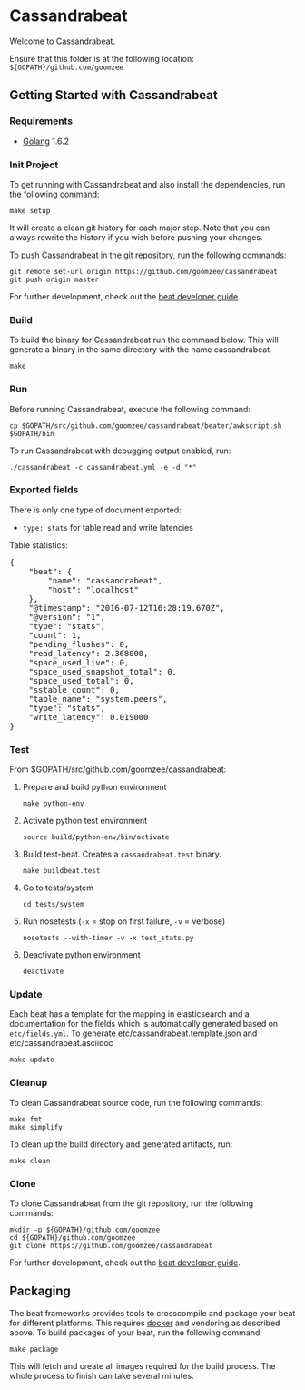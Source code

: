 # Cassandrabeat

Welcome to Cassandrabeat.

Ensure that this folder is at the following location:
`${GOPATH}/github.com/goomzee`

## Getting Started with Cassandrabeat

### Requirements

* [Golang](https://golang.org/dl/) 1.6.2


### Init Project

To get running with Cassandrabeat and also install the
dependencies, run the following command:

```
make setup
```

It will create a clean git history for each major step. Note that you can always rewrite the history if you wish before pushing your changes.

To push Cassandrabeat in the git repository, run the following commands:

```
git remote set-url origin https://github.com/goomzee/cassandrabeat
git push origin master
```

For further development, check out the [beat developer guide](https://www.elastic.co/guide/en/beats/libbeat/current/new-beat.html).


### Build

To build the binary for Cassandrabeat run the command below. This will generate a binary
in the same directory with the name cassandrabeat.

```
make
```


### Run

Before running Cassandrabeat, execute the following command:

```
cp $GOPATH/src/github.com/goomzee/cassandrabeat/beater/awkscript.sh $GOPATH/bin
```

To run Cassandrabeat with debugging output enabled, run:

```
./cassandrabeat -c cassandrabeat.yml -e -d "*"
```


### Exported fields

There is only one type of document exported:
- `type: stats` for table read and write latencies

Table statistics:

<pre>
{
    "beat": {
        "name": "cassandrabeat",
        "host": "localhost"
    },
    "@timestamp": "2016-07-12T16:28:19.670Z",
    "@version": "1",
    "type": "stats",
    "count": 1,                                                                                                                                                                                                 "number_of_keys": 0,                                                                                                                                                                                      
    "pending_flushes": 0,                                                                                                                                                                                     
    "read_latency": 2.368000,                                                                                                                                                                                 
    "space_used_live": 0,                                                                                                                                                                                     
    "space_used_snapshot_total": 0,                                                                                                                                                                           
    "space_used_total": 0,                                                                                                                                                                                    
    "sstable_count": 0,                                                                                                                                                                                       
    "table_name": "system.peers",                                                                                                                                                                             
    "type": "stats",                                                                                                                                                                                          
    "write_latency": 0.019000
}
</pre>


### Test

From $GOPATH/src/github.com/goomzee/cassandrabeat:

1. Prepare and build python environment
   ```
   make python-env
   ```

2. Activate python test environment
   ```
   source build/python-env/bin/activate
   ```

3. Build test-beat. Creates a `cassandrabeat.test` binary.
   ```
   make buildbeat.test
   ```

4. Go to tests/system
   ```
   cd tests/system
   ```

5. Run nosetests (`-x` = stop on first failure, `-v` = verbose)
   ```
   nosetests --with-timer -v -x test_stats.py
   ```

6. Deactivate python environment
   ```
   deactivate
   ```


### Update

Each beat has a template for the mapping in elasticsearch and a documentation for the fields
which is automatically generated based on `etc/fields.yml`.
To generate etc/cassandrabeat.template.json and etc/cassandrabeat.asciidoc

```
make update
```


### Cleanup

To clean  Cassandrabeat source code, run the following commands:

```
make fmt
make simplify
```

To clean up the build directory and generated artifacts, run:

```
make clean
```


### Clone

To clone Cassandrabeat from the git repository, run the following commands:

```
mkdir -p ${GOPATH}/github.com/goomzee
cd ${GOPATH}/github.com/goomzee
git clone https://github.com/goomzee/cassandrabeat
```


For further development, check out the [beat developer guide](https://www.elastic.co/guide/en/beats/libbeat/current/new-beat.html).


## Packaging

The beat frameworks provides tools to crosscompile and package your beat for different platforms. This requires [docker](https://www.docker.com/) and vendoring as described above. To build packages of your beat, run the following command:

```
make package
```

This will fetch and create all images required for the build process. The whole process to finish can take several minutes.
